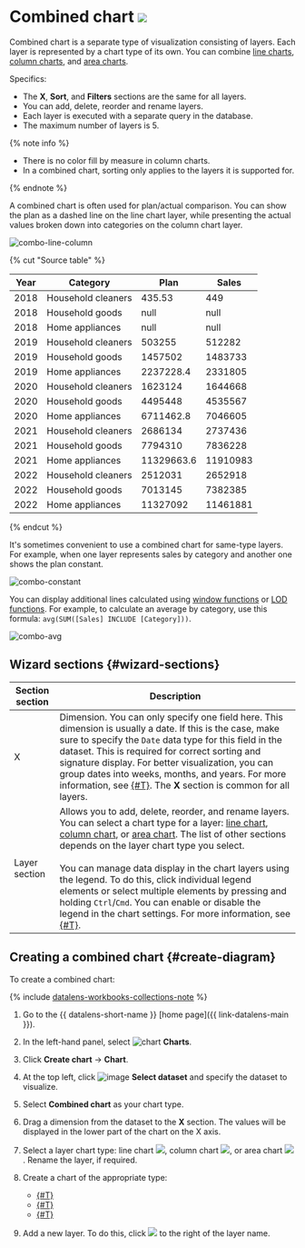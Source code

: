 # Combined chart ![](../../_assets/datalens/combined.svg)

Combined chart is a separate type of visualization consisting of layers. Each layer is represented by a chart type of its own. You can combine [line charts](line-chart.md), [column charts](column-chart.md), and [area charts](area-chart.md).

Specifics:

* The **X**, **Sort**, and **Filters** sections are the same for all layers.
* You can add, delete, reorder and rename layers.
* Each layer is executed with a separate query in the database.
* The maximum number of layers is 5.

{% note info %}

* There is no color fill by measure in column charts.
* In a combined chart, sorting only applies to the layers it is supported for.

{% endnote %}

A combined chart is often used for plan/actual comparison. You can show the plan as a dashed line on the line chart layer, while presenting the actual values broken down into categories on the column chart layer.

![combo-line-column](../../_assets/datalens/visualization-ref/combined-chart/combo-line-column.png)

{% cut "Source table" %}

|Year|Category|Plan|Sales|
|-----|-----|-----|-----|
|2018|Household cleaners|435.53|449|
|2018|Household goods|null|null|
|2018|Home appliances|null|null|
|2019|Household cleaners|503255|512282|
|2019|Household goods|1457502|1483733|
|2019|Home appliances|2237228.4|2331805|
|2020|Household cleaners|1623124|1644668|
|2020|Household goods|4495448|4535567|
|2020|Home appliances|6711462.8|7046605|
|2021|Household cleaners|2686134|2737436|
|2021|Household goods|7794310|7836228|
|2021|Home appliances|11329663.6|11910983|
|2022|Household cleaners|2512031|2652918|
|2022|Household goods|7013145|7382385|
|2022|Home appliances|11327092|11461881|

{% endcut %}

It's sometimes convenient to use a combined chart for same-type layers. For example, when one layer represents sales by category and another one shows the plan constant.

![combo-constant](../../_assets/datalens/visualization-ref/combined-chart/combo-constant.png)

You can display additional lines calculated using [window functions](../../datalens/function-ref/window-functions.md) or [LOD functions](../../datalens/function-ref/aggregation-functions.md#syntax-lod). For example, to calculate an average by category, use this formula: `avg(SUM([Sales] INCLUDE [Category]))`.

![combo-avg](../../_assets/datalens/visualization-ref/combined-chart/combo-avg.png)

## Wizard sections {#wizard-sections}

Section<br/> section| Description
----- | ----
X | Dimension. You can only specify one field here. This dimension is usually a date. If this is the case, make sure to specify the `Date` data type for this field in the dataset. This is required for correct sorting and signature display. For better visualization, you can group dates into weeks, months, and years. For more information, see [{#T}](../concepts/chart/settings.md#field-settings). The **Х** section is common for all layers.
Layer section | Allows you to add, delete, reorder, and rename layers. You can select a chart type for a layer: [line chart](line-chart.md), [column chart](column-chart.md), or [area chart](area-chart.md). The list of other sections depends on the layer chart type you select.<br/><br/> You can manage data display in the chart layers using the legend. To do this, click individual legend elements or select multiple elements by pressing and holding `Ctrl`/`Cmd`. You can enable or disable the legend in the chart settings. For more information, see [{#T}](../concepts/chart/settings.md#common-settings).

## Creating a combined chart {#create-diagram}

To create a combined chart:


{% include [datalens-workbooks-collections-note](../../_includes/datalens/operations/datalens-workbooks-collections-note-step4.md) %}


1. Go to the {{ datalens-short-name }} [home page]({{ link-datalens-main }}).
1. In the left-hand panel, select ![chart](../../_assets/console-icons/chart-column.svg) **Charts**.
1. Click **Create chart** → **Chart**.
1. At the top left, click ![image](../../_assets/console-icons/circles-intersection.svg) **Select dataset** and specify the dataset to visualize.
1. Select **Combined chart** as your chart type.
1. Drag a dimension from the dataset to the **X** section. The values will be displayed in the lower part of the chart on the X axis.
1. Select a layer chart type: line chart ![](../../_assets/datalens/line.svg), column chart ![](../../_assets/datalens/column.svg), or area chart ![](../../_assets/datalens/area.svg). Rename the layer, if required.
1. Create a chart of the appropriate type:

   * [{#T}](line-chart.md#create-diagram)
   * [{#T}](column-chart.md#create-diagram)
   * [{#T}](area-chart.md#create-diagram)

1. Add a new layer. To do this, click ![](../../_assets/console-icons/plus.svg) to the right of the layer name.
